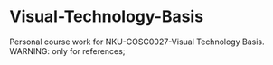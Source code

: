 # Visual-Technology-Basis
Personal course work for NKU-COSC0027-Visual Technology Basis. WARNING: only for references;
